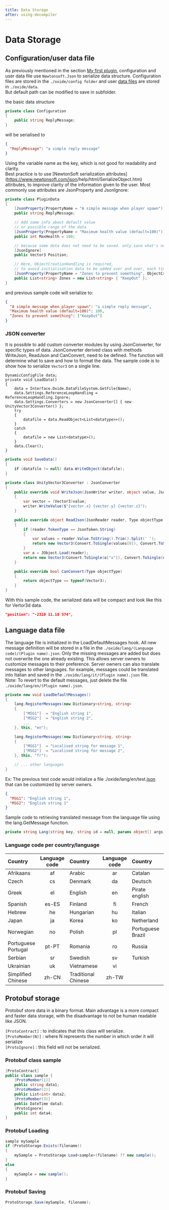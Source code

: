 ```yaml
---
title: Data Storage
after: using-decompiler
---
```


# Data Storage

## Configuration/user data file

As previously mentioned in the section [My first plugin](./my-first-plugin), configuration and user data file use `Newtonsoft.Json` to serialize data structure.
Configuration files are stored in the `./oxide/config folder` and
user <a href="/glossary#data-files" class="glossary-term">data files</a> are stored in `./oxide/data`.  
But default path can be modified to save in subfolder.

the basic data structure

```csharp
private class Configuration
{
	public string ReplyMessage;
}
```

will be serialised to

```json
{
  "ReplyMessage": "a simple reply message"
}
```

Using the variable name as the key, which is not good for readability and clarity.  
Best practice is to use [NewtonSoft serialization attributes](https://www.newtonsoft.com/<a href="/glossary#json" class="glossary-term">json</a>/help/html/SerializeObject.htm) attributes, to improve clarity of the information given to the user. Most commonly use attributes are JsonProperty and JsonIgnore:

```csharp
private class PluginData
{
	[JsonProperty(PropertyName = "A simple message when player spawn")]
	public string ReplyMessage;

	// Add some info about default value
	// or possible range of the data
	[JsonProperty(PropertyName = "Maximum health value (default=100)")]
	public int MaxHealth = 100;

	// because some data does not need to be saved. only save what's needed
	[JsonIgnore]
	public Vector3 Position;

	// Here, ObjectCreationHandling is required,
	// to avoid initialisation data to be added over and over, each time plugin restart.
	[JsonProperty(PropertyName = "Zones to prevent something", ObjectCreationHandling = ObjectCreationHandling.Replace)]
	public List<string> Zones = new List<string> { "KeepOut" };
}
```

and previous sample code will serialize to:

```json
{
  "A simple message when player spawn": "a simple reply message",
  "Maximum health value (default=100)": 100,
  "Zones to prevent something": ["KeepOut"]
}
```

### JSON converter

It is possible to add custom converter modules by using JsonConverter, for specific types of data.
JsonConverter derived class with methods WriteJson, ReadJson and CanConvert, need to be defined.
The function will determine what to save and how to format the data. The sample code is to show how to serialize `Vector3` on a single line.

```csharp{5-6}
DynamicConfigFile data;
private void LoadData()
{
	data = Interface.Oxide.DataFileSystem.GetFile(Name);
	data.Settings.ReferenceLoopHandling = ReferenceLoopHandling.Ignore;
	data.Settings.Converters = new JsonConverter[] { new UnityVector3Converter() };
	try
	{
		datafile = data.ReadObject<List<datatype>>();
	}
	catch
	{
		datafile = new List<datatype>();
	}
	data.Clear();
}
```

```csharp
private void SaveData()
{
	if (datafile != null) data.WriteObject(datafile);
}
```

```csharp
private class UnityVector3Converter : JsonConverter
{
	public override void WriteJson(JsonWriter writer, object value, JsonSerializer serializer)
	{
		var vector = (Vector3)value;
		writer.WriteValue($"{vector.x} {vector.y} {vector.z}");
	}

	public override object ReadJson(JsonReader reader, Type objectType, object existingValue, JsonSerializer serializer)
	{
		if (reader.TokenType == JsonToken.String)
		{
			var values = reader.Value.ToString().Trim().Split(' ');
			return new Vector3(Convert.ToSingle(values[0]), Convert.ToSingle(values[1]), Convert.ToSingle(values[2]));
		}
		var o = JObject.Load(reader);
		return new Vector3(Convert.ToSingle(o["x"]), Convert.ToSingle(o["y"]), Convert.ToSingle(o["z"]));
	}

	public override bool CanConvert(Type objectType)
	{
		return objectType == typeof(Vector3);
	}
}
```

With this sample code, the serialized data will be compact and look like this for Vertor3d data.

```json
"position": "-2310 11.10 574",
```

## Language data file

The language file is initialized in the LoadDefaultMessages hook. All new message definition will be stored in a file in the `./oxide/lang/(Language code)/(Plugin name).json`.
Only the missing messages are added but does not overwrite the one already existing. This allows server owners to customize messages to their preference.
Server owners can also translate messages to other languages. for example, messages could be translated into Italian and saved in the `./oxide/lang/it/(Plugin name).json` file.  
Note: To revert to the default messages, just delete the file `./oxide/lang/en/(Plugin name).json`.

```csharp
private new void LoadDefaultMessages()
{
	lang.RegisterMessages(new Dictionary<string, string>
	{
		["MSG1"]  = "English string 1",
		["MSG2"]  = "English string 2",
		...
	}, this, "en");

	lang.RegisterMessages(new Dictionary<string, string>
	{
		["MSG1"]  = "Localised string for message 1",
		["MSG2"]  = "Localised string for message 2",
	}, this, "fr");

	// ... other languages
}
```

Ex: The previous test code would initialize a file ./oxide/lang/en/test.<a href="/glossary#json" class="glossary-term"><span class="glossary-term__word">json</span></a> that can be customized by server owners.

```json
{
  "MSG1": "English string 1",
  "MSG2": "English string 1"
}
```

Sample code to retrieving translated message from the language file using the lang.GetMessage function.

```csharp
private string Lang(string key, string id = null, params object[] args) => string.Format(lang.GetMessage(key, this, id), args);
```

### Language code per country/language

| Country             | Language code | Country             | Language code | Country           | Language code |
| :------------------ | :-----------: | :------------------ | :-----------: | :---------------- | :-----------: |
| Afrikaans           |      af       | Arabic              |      ar       | Catalan           |      ca       |
| Czech               |      cs       | Denmark             |      da       | Deutsch           |      de       |
| Greek               |      el       | English             |      en       | Pirate english    |     en-pt     |
| Spanish             |     es-ES     | Finland             |      fi       | French            |      fr       |
| Hebrew              |      he       | Hungarian           |      hu       | Italian           |      it       |
| Japan               |      ja       | Korea               |      ko       | Netherland        |      nl       |
| Norwegian           |      no       | Polish              |      pl       | Portuguese Brazil |     pt-BR     |
| Portuguese Portugal |     pt-PT     | Romania             |      ro       | Russia            |      ru       |
| Serbian             |      sr       | Swedish             |      sv       | Turkish           |      tr       |
| Ukrainian           |      uk       | Vietnamese          |      vi       |                   |               |
| Simplified Chinese  |     zh-CN     | Traditional Chinese |     zh-TW     |                   |               |

## Protobuf storage

Protobuf store data in a binary format. Main advantage is a more compact and faster data storage, with the disadvantage to not be human readable like JSON.

`[ProtoContract]` : to indicates that this class will serialize.  
`[ProtoMember(N)]` : where N represents the number in which order it will serialize  
`[ProtoIgnore]` : this field will not be serialized.

### Protobuf class sample

```csharp
[ProtoContract]
public class sample {
    [ProtoMember(1)]
    public string data1;
    [ProtoMember(2)]
    public List<int> data2;
    [ProtoMember(3)]
    public DateTime data3;
    [ProtoIgnore]
    public int data4;
}
```

### Protobuf Loading

```csharp
sample mySample
if (ProtoStorage.Exists(filename))
{
	mySample = ProtoStorage.Load<sample>(filename) ?? new sample();
}
else
{
	mySample = new sample();
}
```

### Protobuf Saving

```csharp
ProtoStorage.Save(mySample, filename);
```
